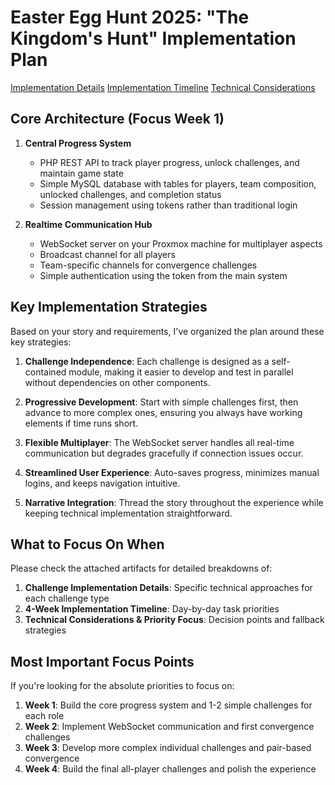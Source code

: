 # Easter Egg Hunt 2025: "The Kingdom's Hunt" Implementation Plan

[Implementation Details](https://github.com/BlankTuber/EasterEggHunt2025/blob/main/challenge-implementation.md)
[Implementation Timeline](https://github.com/BlankTuber/EasterEggHunt2025/blob/main/implementation-timeline.md)
[Technical Considerations](https://github.com/BlankTuber/EasterEggHunt2025/blob/main/technical-considerations.md)


## Core Architecture (Focus Week 1)

1. **Central Progress System**
   - PHP REST API to track player progress, unlock challenges, and maintain game state
   - Simple MySQL database with tables for players, team composition, unlocked challenges, and completion status
   - Session management using tokens rather than traditional login

2. **Realtime Communication Hub**
   - WebSocket server on your Proxmox machine for multiplayer aspects
   - Broadcast channel for all players
   - Team-specific channels for convergence challenges
   - Simple authentication using the token from the main system

## Key Implementation Strategies

Based on your story and requirements, I've organized the plan around these key strategies:

1. **Challenge Independence**: Each challenge is designed as a self-contained module, making it easier to develop and test in parallel without dependencies on other components.

2. **Progressive Development**: Start with simple challenges first, then advance to more complex ones, ensuring you always have working elements if time runs short.

3. **Flexible Multiplayer**: The WebSocket server handles all real-time communication but degrades gracefully if connection issues occur.

4. **Streamlined User Experience**: Auto-saves progress, minimizes manual logins, and keeps navigation intuitive.

5. **Narrative Integration**: Thread the story throughout the experience while keeping technical implementation straightforward.

## What to Focus On When

Please check the attached artifacts for detailed breakdowns of:

1. **Challenge Implementation Details**: Specific technical approaches for each challenge type
2. **4-Week Implementation Timeline**: Day-by-day task priorities
3. **Technical Considerations & Priority Focus**: Decision points and fallback strategies

## Most Important Focus Points

If you're looking for the absolute priorities to focus on:

1. **Week 1**: Build the core progress system and 1-2 simple challenges for each role
2. **Week 2**: Implement WebSocket communication and first convergence challenges
3. **Week 3**: Develop more complex individual challenges and pair-based convergence
4. **Week 4**: Build the final all-player challenges and polish the experience
